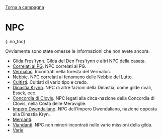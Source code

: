 [Torna a campagna](/xho/campaign)

# NPC
{:.no_toc}

Ovviamente sono state omesse le informazioni che non avete ancora.

- [Gilda Fres'tynn](/xho/npc/frestynn). Gilda del Den Fres'tynn e altri NPC della casata.
- [Correlati ai PG](/xho/npc/pg_related). NPC correlati ai PG.
- [Vermaloc](/xho/npc/vermaloc). Incontrati nella foresta del Vermaloc.
- [Nebbie](/xho/npc/fog). NPC correlati al fenomeno delle Nebbie del Lutto.
- [Cultisti](/xho/npc/cults). Cultisti di vario tipo e credo.
- [Dinastia Krynn](/xho/npc/krynn). NPC di altre fazioni della Dinastia, come gilde rivali, Essek, ecc.
- [Concordia di Clovis](/xho/npc/clovis). NPC legati alla circa-nazione della Concordia di Clovis, nella Costa delle Meraviglie.
- [Impero Dwendaliano](/xho/npc/dwendalian). NPC dell'Impero Dwendaliano, nazione opposta alla Dinastia Kryn.
- [Mercanti](/xho/npc/merchant).
- [Viandanti](/xho/npc/travelers). NPC non minori incontrati nelle varie missioni della gilda.
- [Varie](/xho/npc/various)
